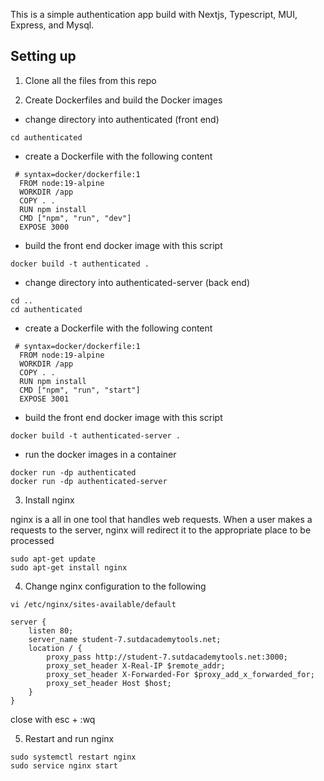 This is a simple authentication app build with Nextjs, Typescript, MUI, Express, and Mysql.

## Setting up

1. Clone all the files from this repo 

2. Create Dockerfiles and build the Docker images

- change directory into authenticated (front end)
```
cd authenticated
```
- create a Dockerfile with the following content
```
 # syntax=docker/dockerfile:1
  FROM node:19-alpine
  WORKDIR /app
  COPY . .
  RUN npm install
  CMD ["npm", "run", "dev"]
  EXPOSE 3000
```
- build the front end docker image with this script
```
docker build -t authenticated .
```
- change directory into authenticated-server (back end)
```
cd ..
cd authenticated
```
- create a Dockerfile with the following content
```
 # syntax=docker/dockerfile:1
  FROM node:19-alpine
  WORKDIR /app
  COPY . .
  RUN npm install
  CMD ["npm", "run", "start"]
  EXPOSE 3001
```
- build the front end docker image with this script
```
docker build -t authenticated-server .
```
- run the docker images in a container
```
docker run -dp authenticated
docker run -dp authenticated-server
```

3. Install nginx
  
nginx is a all in one tool that handles web requests. When a user makes a requests to the server, nginx will redirect it to the appropriate place to be processed
````
sudo apt-get update
sudo apt-get install nginx
````

4. Change nginx configuration to the following
````
vi /etc/nginx/sites-available/default
````
    
````
server {
    listen 80;
    server_name student-7.sutdacademytools.net;
    location / {
        proxy_pass http://student-7.sutdacademytools.net:3000;
        proxy_set_header X-Real-IP $remote_addr;
        proxy_set_header X-Forwarded-For $proxy_add_x_forwarded_for;
        proxy_set_header Host $host;
    }
}
````
close with esc + :wq

5. Restart and run nginx
````
sudo systemctl restart nginx
sudo service nginx start
````

